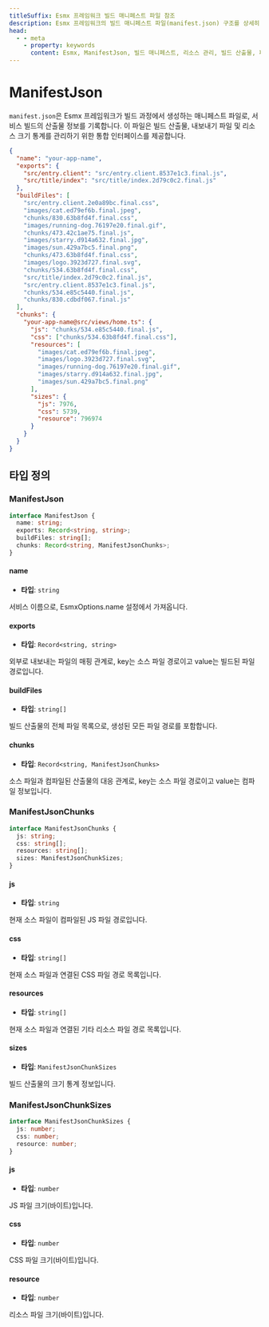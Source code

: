 ```yaml
---
titleSuffix: Esmx 프레임워크 빌드 매니페스트 파일 참조
description: Esmx 프레임워크의 빌드 매니페스트 파일(manifest.json) 구조를 상세히 설명하며, 빌드 산출물 관리, 파일 매핑 및 리소스 통계 기능을 통해 개발자가 빌드 시스템을 이해하고 사용할 수 있도록 돕습니다.
head:
  - - meta
    - property: keywords
      content: Esmx, ManifestJson, 빌드 매니페스트, 리소스 관리, 빌드 산출물, 파일 매핑, API
---
```


# ManifestJson

`manifest.json`은 Esmx 프레임워크가 빌드 과정에서 생성하는 매니페스트 파일로, 서비스 빌드의 산출물 정보를 기록합니다. 이 파일은 빌드 산출물, 내보내기 파일 및 리소스 크기 통계를 관리하기 위한 통합 인터페이스를 제공합니다.

```json title="dist/client/manifest.json"
{
  "name": "your-app-name",
  "exports": {
    "src/entry.client": "src/entry.client.8537e1c3.final.js",
    "src/title/index": "src/title/index.2d79c0c2.final.js"
  },
  "buildFiles": [
    "src/entry.client.2e0a89bc.final.css",
    "images/cat.ed79ef6b.final.jpeg",
    "chunks/830.63b8fd4f.final.css",
    "images/running-dog.76197e20.final.gif",
    "chunks/473.42c1ae75.final.js",
    "images/starry.d914a632.final.jpg",
    "images/sun.429a7bc5.final.png",
    "chunks/473.63b8fd4f.final.css",
    "images/logo.3923d727.final.svg",
    "chunks/534.63b8fd4f.final.css",
    "src/title/index.2d79c0c2.final.js",
    "src/entry.client.8537e1c3.final.js",
    "chunks/534.e85c5440.final.js",
    "chunks/830.cdbdf067.final.js"
  ],
  "chunks": {
    "your-app-name@src/views/home.ts": {
      "js": "chunks/534.e85c5440.final.js",
      "css": ["chunks/534.63b8fd4f.final.css"],
      "resources": [
        "images/cat.ed79ef6b.final.jpeg",
        "images/logo.3923d727.final.svg",
        "images/running-dog.76197e20.final.gif",
        "images/starry.d914a632.final.jpg",
        "images/sun.429a7bc5.final.png"
      ],
      "sizes": {
        "js": 7976,
        "css": 5739,
        "resource": 796974
      }
    }
  }
}
```

## 타입 정의
### ManifestJson

```ts
interface ManifestJson {
  name: string;
  exports: Record<string, string>;
  buildFiles: string[];
  chunks: Record<string, ManifestJsonChunks>;
}
```

#### name

- **타입**: `string`

서비스 이름으로, EsmxOptions.name 설정에서 가져옵니다.

#### exports

- **타입**: `Record<string, string>`

외부로 내보내는 파일의 매핑 관계로, key는 소스 파일 경로이고 value는 빌드된 파일 경로입니다.

#### buildFiles

- **타입**: `string[]`

빌드 산출물의 전체 파일 목록으로, 생성된 모든 파일 경로를 포함합니다.

#### chunks

- **타입**: `Record<string, ManifestJsonChunks>`

소스 파일과 컴파일된 산출물의 대응 관계로, key는 소스 파일 경로이고 value는 컴파일 정보입니다.

### ManifestJsonChunks

```ts
interface ManifestJsonChunks {
  js: string;
  css: string[];
  resources: string[];
  sizes: ManifestJsonChunkSizes;
}
```

#### js

- **타입**: `string`

현재 소스 파일이 컴파일된 JS 파일 경로입니다.

#### css

- **타입**: `string[]`

현재 소스 파일과 연결된 CSS 파일 경로 목록입니다.

#### resources

- **타입**: `string[]`

현재 소스 파일과 연결된 기타 리소스 파일 경로 목록입니다.

#### sizes

- **타입**: `ManifestJsonChunkSizes`

빌드 산출물의 크기 통계 정보입니다.

### ManifestJsonChunkSizes

```ts
interface ManifestJsonChunkSizes {
  js: number;
  css: number;
  resource: number;
}
```

#### js

- **타입**: `number`

JS 파일 크기(바이트)입니다.

#### css

- **타입**: `number`

CSS 파일 크기(바이트)입니다.

#### resource

- **타입**: `number`

리소스 파일 크기(바이트)입니다.